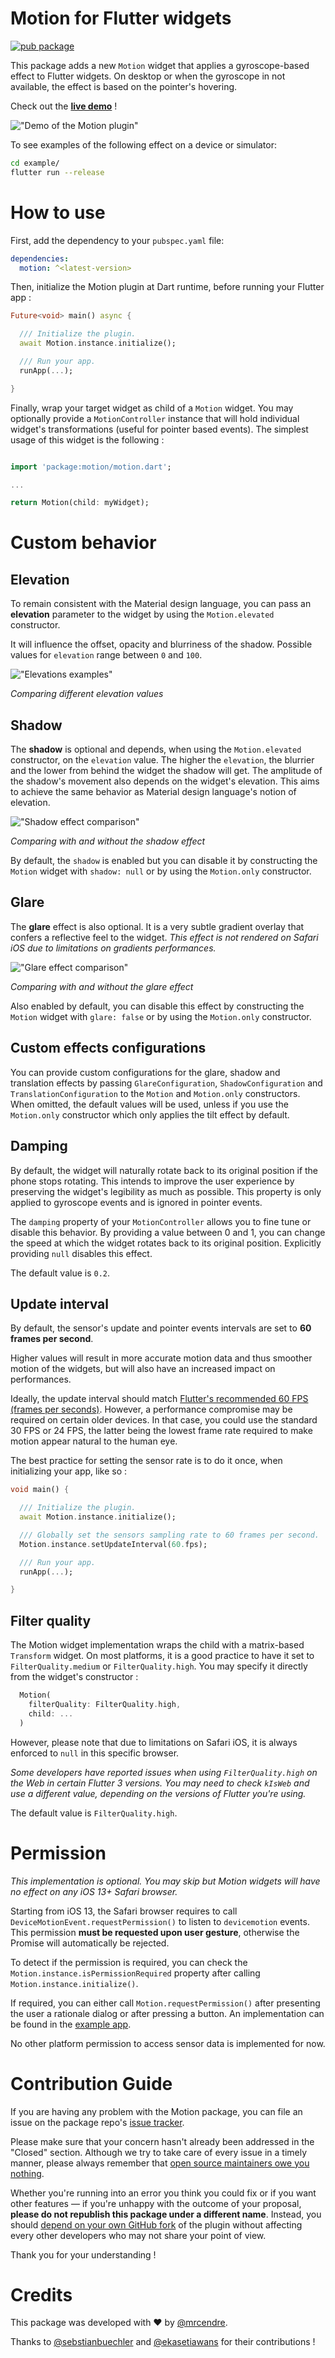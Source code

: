 # Motion for Flutter widgets

[![pub package](https://img.shields.io/pub/v/motion.svg)](https://pub.dev/packages/motion)


This package adds a new `Motion` widget that applies a gyroscope-based effect to Flutter widgets. On desktop or when the gyroscope in not available, the effect is based on the pointer's hovering.

Check out the **[live demo](https://cendre.me/motion_example/)** !


!["Demo of the Motion plugin"](https://github.com/mrcendre/motion/raw/main/gifs/demo.gif)

To see examples of the following effect on a device or simulator:

```bash
cd example/
flutter run --release
```

# How to use 

First, add the dependency to your `pubspec.yaml` file:

```yaml
dependencies:
  motion: ^<latest-version>
```

Then, initialize the Motion plugin at Dart runtime, before running your Flutter app :

```dart
Future<void> main() async {

  /// Initialize the plugin.
  await Motion.instance.initialize();

  /// Run your app.
  runApp(...);

}
```

Finally, wrap your target widget as child of a `Motion` widget. You may optionally provide a `MotionController` instance that will hold individual widget's transformations (useful for pointer based events). The simplest usage of this widget is the following :

```dart

import 'package:motion/motion.dart';

...

return Motion(child: myWidget);

```

# Custom behavior

## Elevation

To remain consistent with the Material design language, you can pass an **elevation** parameter to the widget by using the `Motion.elevated` constructor. 

It will influence the offset, opacity and blurriness of the shadow. Possible values for `elevation` range between `0` and `100`.

!["Elevations examples"](https://github.com/mrcendre/motion/raw/main/gifs/elevations.gif)

_Comparing different elevation values_

## Shadow

The **shadow** is optional and depends, when using the `Motion.elevated` constructor, on the `elevation` value. The higher the `elevation`, the blurrier and the lower from behind the widget the shadow will get. The amplitude of the shadow's movement also depends on the widget's elevation. This aims to achieve the same behavior as Material design language's notion of elevation.

!["Shadow effect comparison"](https://github.com/mrcendre/motion/raw/main/gifs/shadow.gif)

_Comparing with and without the shadow effect_

By default, the `shadow` is enabled but you can disable it by constructing the `Motion` widget with `shadow: null` or by using the `Motion.only` constructor. 

## Glare

The **glare** effect is also optional. It is a very subtle gradient overlay that confers a reflective feel to the widget. *This effect is not rendered on Safari iOS due to limitations on gradients performances.*

!["Glare effect comparison"](https://github.com/mrcendre/motion/raw/main/gifs/glare.gif)

_Comparing with and without the glare effect_

Also enabled by default, you can disable this effect by constructing the `Motion` widget with `glare: false` or by using the `Motion.only` constructor.

## Custom effects configurations

You can provide custom configurations for the glare, shadow and translation effects by passing `GlareConfiguration`, `ShadowConfiguration` and `TranslationConfiguration` to the `Motion` and `Motion.only` constructors. When omitted, the default values will be used, unless if you use the `Motion.only` constructor which only applies the tilt effect by default.

## Damping

By default, the widget will naturally rotate back to its original position if the phone stops rotating. This intends to improve the user experience by preserving the widget's legibility as much as possible. This property is only applied to gyroscope events and is ignored in pointer events.

The `damping` property of your `MotionController` allows you to fine tune or disable this behavior. By providing a value between 0 and 1, you can change the speed at which the widget rotates back to its original position. Explicitly providing `null` disables this effect.

The default value is `0.2`.

## Update interval

By default, the sensor's update and pointer events intervals are set to **60 frames per second**.

Higher values will result in more accurate motion data and thus smoother motion of the widgets,
but will also have an increased impact on performances.

Ideally, the update interval should match [Flutter's recommended 60 FPS (frames per seconds)](https://docs.flutter.dev/perf/ui-performance). However, a performance compromise may be required on certain older devices. In that case, you could use the standard 30 FPS or 24 FPS, the latter being the lowest frame rate required to make motion appear natural to the human eye.

The best practice for setting the sensor rate is to do it once, when initializing your app, like so :

```dart
void main() {

  /// Initialize the plugin.
  await Motion.instance.initialize();

  /// Globally set the sensors sampling rate to 60 frames per second.
  Motion.instance.setUpdateInterval(60.fps);

  /// Run your app.
  runApp(...);

}
```

## Filter quality

The Motion widget implementation wraps the child with a matrix-based `Transform` widget. On most platforms, it is a good practice to have it set to `FilterQuality.medium` or `FilterQuality.high`. You may specify it directly from the widget's constructor :

```dart
  Motion(
    filterQuality: FilterQuality.high,
    child: ...
  )
```

However, please note that due to limitations on Safari iOS, it is always enforced to `null` in this specific browser.

*Some developers have reported issues when using `FilterQuality.high` on the Web in certain Flutter 3 versions. You may need to check `kIsWeb` and use a different value, depending on the versions of Flutter you're using.*

The default value is `FilterQuality.high`.

# Permission

*This implementation is optional. You may skip but Motion widgets will have no effect on any iOS 13+ Safari browser.*

Starting from iOS 13, the Safari browser requires to call `DeviceMotionEvent.requestPermission()` to listen to `devicemotion` events. This permission **must be requested upon user gesture**, otherwise the Promise will automatically be rejected.

To detect if the permission is required, you can check the `Motion.instance.isPermissionRequired` property after calling `Motion.instance.initialize()`.

If required, you can either call `Motion.requestPermission()` after presenting the user a rationale dialog or after pressing a button. An implementation can be found in the [example app](https://cendre.me/motion_example/).

No other platform permission to access sensor data is implemented for now.

# Contribution Guide

If you are having any problem with the Motion package, you can file an issue on the package repo's [issue tracker](https://github.com/mrcendre/motion/issues/).

Please make sure that your concern hasn't already been addressed in the "Closed" section. Although we try to take care of every issue in a timely manner, please always remember that [open source maintainers owe you nothing](https://mikemcquaid.com/open-source-maintainers-owe-you-nothing/).

Whether you're running into an error you think you could fix or if you want other features — if you're unhappy with the outcome of your proposal, **please do not republish this package under a different name**. Instead, you should [depend on your own GitHub fork](https://dart.dev/tools/pub/dependencies#git-packages) of the plugin without affecting every other developers who may not share your point of view.

Thank you for your understanding !

# Credits

This package was developed with ♥ by [@mrcendre](https://cendre.me/).

Thanks to [@sebstianbuechler](https://github.com/sebastianbuechler) and [@ekasetiawans](https://github.com/ekasetiawans) for their contributions !